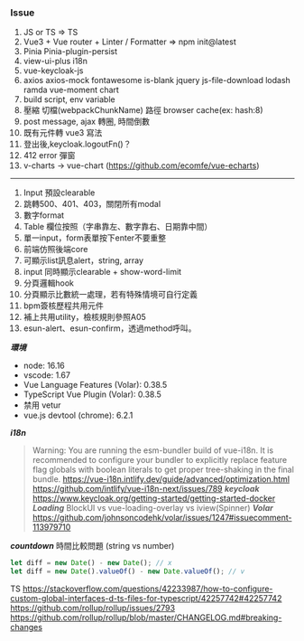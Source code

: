 ### Issue
1. JS or TS => TS
2. Vue3 + Vue router + Linter / Formatter => npm init@latest
3. Pinia Pinia-plugin-persist
4. view-ui-plus i18n
5. vue-keycloak-js
6. axios axios-mock fontawesome is-blank jquery js-file-download lodash ramda vue-moment chart
7. build script, env variable
8. 壓縮 切檔(webpackChunkName) 路徑 browser cache(ex: hash:8)
9. post message, ajax 轉圈, 時間倒數
10. 既有元件轉 vue3 寫法
11. 登出後,keycloak.logoutFn()？
12. 412 error 彈窗
13. v-charts -> vue-chart (https://github.com/ecomfe/vue-echarts)
--- 
1. Input 預設clearable
1. 跳轉500、401、403，關閉所有modal
2. 數字format
3. Table 欄位按照（字串靠左、數字靠右、日期靠中間）
4. 單一input，form表單按下enter不要重整
5. 前端仿照後端core
6. 可顯示list訊息alert，string, array
7. input 同時顯示clearable + show-word-limit
8. 分頁邏輯hook
9. 分頁顯示比數統一處理，若有特殊情境可自行定義
10. bpm簽核歷程共用元件
10. 補上共用utility，檢核規則參照A05
11. esun-alert、esun-confirm，透過method呼叫。

**_環境_**
- node: 16.16
- vscode: 1.67
- Vue Language Features (Volar): 0.38.5
- TypeScript Vue Plugin (Volar): 0.38.5
- 禁用 vetur
- vue.js devtool (chrome): 6.2.1

**_i18n_**

> Warning: You are running the esm-bundler build of vue-i18n. It is recommended to configure your bundler to explicitly replace feature flag globals with boolean literals to get proper tree-shaking in the final bundle.
> https://vue-i18n.intlify.dev/guide/advanced/optimization.html
> https://github.com/intlify/vue-i18n-next/issues/789
> **_keycloak_**
> https://www.keycloak.org/getting-started/getting-started-docker
> **_Loading_**
> BlockUI vs vue-loading-overlay vs iview(Spinner)
> **_Volar_**
> https://github.com/johnsoncodehk/volar/issues/1247#issuecomment-113979710

**_countdown_**
時間比較問題 (string vs number)

```js
let diff = new Date() - new Date(); // x
let diff = new Date().valueOf() - new Date.valueOf(); // v
```

TS
https://stackoverflow.com/questions/42233987/how-to-configure-custom-global-interfaces-d-ts-files-for-typescript/42257742#42257742
https://github.com/rollup/rollup/issues/2793
https://github.com/rollup/rollup/blob/master/CHANGELOG.md#breaking-changes
